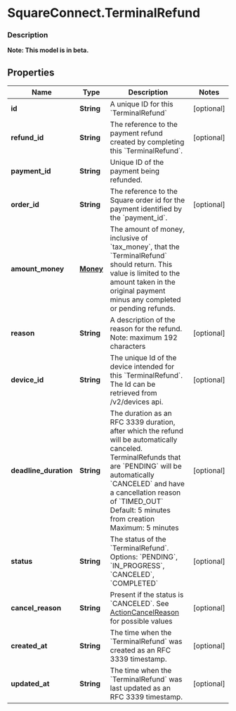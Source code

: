 # SquareConnect.TerminalRefund

### Description
**Note: This model is in beta.**



## Properties
Name | Type | Description | Notes
------------ | ------------- | ------------- | -------------
**id** | **String** | A unique ID for this &#x60;TerminalRefund&#x60; | [optional] 
**refund_id** | **String** | The reference to the payment refund created by completing this &#x60;TerminalRefund&#x60;. | [optional] 
**payment_id** | **String** | Unique ID of the payment being refunded. | 
**order_id** | **String** | The reference to the Square order id for the payment identified by the &#x60;payment_id&#x60;. | [optional] 
**amount_money** | [**Money**](Money.md) | The amount of money, inclusive of &#x60;tax_money&#x60;, that the &#x60;TerminalRefund&#x60; should return. This value is limited to the amount taken in the original payment minus any completed or pending refunds. | 
**reason** | **String** | A description of the reason for the refund. Note: maximum 192 characters | [optional] 
**device_id** | **String** | The unique Id of the device intended for this &#x60;TerminalRefund&#x60;. The Id can be retrieved from /v2/devices api. | [optional] 
**deadline_duration** | **String** | The duration as an RFC 3339 duration, after which the refund will be automatically canceled. TerminalRefunds that are &#x60;PENDING&#x60; will be automatically &#x60;CANCELED&#x60; and have a cancellation reason of &#x60;TIMED_OUT&#x60;  Default: 5 minutes from creation  Maximum: 5 minutes | [optional] 
**status** | **String** | The status of the &#x60;TerminalRefund&#x60;. Options: &#x60;PENDING&#x60;, &#x60;IN_PROGRESS&#x60;, &#x60;CANCELED&#x60;, &#x60;COMPLETED&#x60; | [optional] 
**cancel_reason** | **String** | Present if the status is &#x60;CANCELED&#x60;. See [ActionCancelReason](#type-actioncancelreason) for possible values | [optional] 
**created_at** | **String** | The time when the &#x60;TerminalRefund&#x60; was created as an RFC 3339 timestamp. | [optional] 
**updated_at** | **String** | The time when the &#x60;TerminalRefund&#x60; was last updated as an RFC 3339 timestamp. | [optional] 


